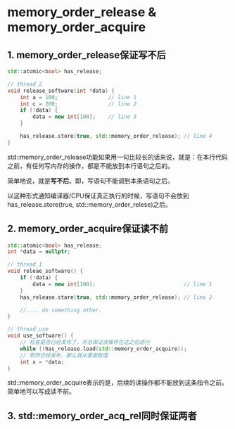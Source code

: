 # memory_order_release & memory_order_acquire

## 1. memory_order_release保证写不后

```C++
std::atomic<bool> has_release;

// thread_2 
void release_software(int *data) {
    int a = 100;                // line 1
    int c = 200;                // line 2
    if (!data) {
        data = new int[100];    // line 3
    }

    has_release.store(true, std::memory_order_release); // line 4
}
```

std::memory_order_release功能如果用一句比较长的话来说，就是：在本行代码之前，有任何写内存的操作，都是不能放到本行语句之后的。

简单地说，就是**写不后**。即，写语句不能调到本条语句之后。

以这种形式通知编译器/CPU保证真正执行的时候，写语句不会放到has_release.store(true, std::memory_order_relese)之后。

## 2. memory_order_acquire保证读不前

```C++
std::atomic<bool> has_release;
int *data = nullptr;

// thread_1
void releae_software() {
    if (!data) {
        data = new int[100];                            // line 1
    }
    has_release.store(true, std::memory_order_release); // line 2

    //.... do something other.
}

// thread_use
void use_software() {
    // 检查是否已经发布了，并且保证读操作在这之后进行
    while (!has_release.load(std::memory_order_acquire));
    // 即然已经发布，那么就从里面取值
    int x = *data;
}
```

std::memory_order_acquire表示的是，后续的读操作都不能放到这条指令之前。简单地可以写成读不前。

## 3. std::memory_order_acq_rel同时保证两者
